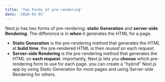 ```yaml
---
title: 'Two Forms of pre-rendering'
date: '2020-01-01'
---
```

Next.js has two forms of pre-rendering: **static Generation** and **server-side Rendering**. The difference is in **when** it generates the HTML for a page.

- **Static Generation** is the pre-rendering method that generates the HTML at **bulid time**. the pre-rendered HTML is then _reused_ on each request.
- **Server-side Rendering** is the pre-rendering method that generates the HTML on **each request**.
importantly, Next.js lets you **choose** which pre-rendering form to use for each page. you can create a "hybrid" Next.js app by using Static Generation for most pages and using Server-side Rendering for others.